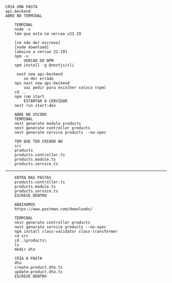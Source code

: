 	CRIA UMA PASTA 
	api-beckend
	ABRE NO TERMINAL 

		TERMINAL
		node -v
		tem que esta na vercao v22.19

		[se não der escreve]
		[node download]
		[abaixa a vercao 22.19]
		npm -v
			VERCAO DO NPM
		npm install -g @nestjs/cli

		 nest new api-beckend
			se der errado
		npx nest new api-beckend
			vai pedir para escolher coloca (npm)
		cd ..
		npm rum start
			ESTARTAR O CERVIDOR 
		nest run start:dev
		
		ABRE NO VSCODE
		TERMINAL
		nest generate module products
		nest generate controller products
		nest generate service products --no-spec

		TEM QUE TER CRIADO NO 
		src
		products
		products.controller.ts
		products.module.ts
		products.service.ts

------------------------------------------------------------------
		ENTRA NAS PASTAS 
		products.controller.ts
		products.module.ts
		products.service.ts
		ESCREVE DENTRO

		ABAIXAMOS 
		https://www.postman.com/downloads/
              
		TERMINAL
		nest generate controller products
		nest generate service products --no-spec
 		npm install class-validator class-transformer 
		cd src
		cd .\products\
 		ls
		mkdir dto

		CRIA A PASTA 
		dto
		create-product.dto.ts 
 		update-product.dto.ts
		ESCREVE DENTRO 
		
